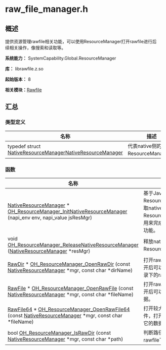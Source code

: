 # raw_file_manager.h


## 概述

提供资源管理rawfile相关功能，可以使用ResourceManager打开rawfile进行后续相关操作，像搜索和读取等。

**系统能力：** SystemCapability.Global.ResourceManager

**库：** librawfile.z.so

**起始版本：** 8

**相关模块：**[Rawfile](rawfile.md)


## 汇总


### 类型定义

| 名称 | 描述 | 
| -------- | -------- |
| typedef struct [NativeResourceManager](rawfile.md#nativeresourcemanager)[NativeResourceManager](rawfile.md#nativeresourcemanager) | 代表native侧的ResourceManager。  | 


### 函数

| 名称 | 描述 | 
| -------- | -------- |
| [NativeResourceManager](rawfile.md#nativeresourcemanager) \* [OH_ResourceManager_InitNativeResourceManager](rawfile.md#oh_resourcemanager_initnativeresourcemanager) (napi_env env, napi_value jsResMgr) | 基于JavaScipt侧的ResourceManager获取native侧的ResourceManager，用来完成rawfile相关功能。  | 
| void [OH_ResourceManager_ReleaseNativeResourceManager](rawfile.md#oh_resourcemanager_releasenativeresourcemanager) ([NativeResourceManager](rawfile.md#nativeresourcemanager) \*resMgr) | 释放native侧ResourceManager。  | 
| [RawDir](rawfile.md#rawdir) \* [OH_ResourceManager_OpenRawDir](rawfile.md#oh_resourcemanager_openrawdir) (const [NativeResourceManager](rawfile.md#nativeresourcemanager) \*mgr, const char \*dirName) | 打开rawfile目录，打开后可以遍历对应目录下的rawfile文件。  | 
| [RawFile](rawfile.md#rawfile) \* [OH_ResourceManager_OpenRawFile](rawfile.md#oh_resourcemanager_openrawfile) (const [NativeResourceManager](rawfile.md#nativeresourcemanager) \*mgr, const char \*fileName) | 打开rawfile文件，打开后可以读取它的数据。  | 
| [RawFile64](rawfile.md#rawfile64) \* [OH_ResourceManager_OpenRawFile64](rawfile.md#oh_resourcemanager_openrawfile64) (const [NativeResourceManager](rawfile.md#nativeresourcemanager) \*mgr, const char \*fileName) | 打开较大的rawfile文件，打开后可以读取它的数据。  | 
| bool [OH_ResourceManager_IsRawDir](rawfile.md#oh_resourcemanager_israwdir) (const [NativeResourceManager](rawfile.md#nativeresourcemanager) \*mgr, const char \*path) | 判断路径是否是rawfile下的目录。  | 
